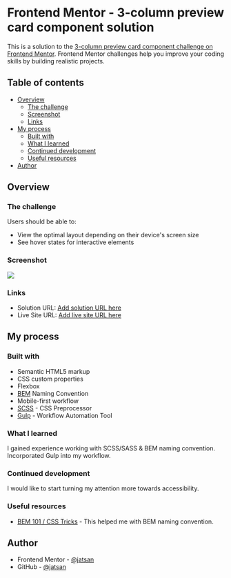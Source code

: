 # Frontend Mentor - 3-column preview card component solution

This is a solution to the [3-column preview card component challenge on Frontend Mentor](https://www.frontendmentor.io/challenges/3column-preview-card-component-pH92eAR2-). Frontend Mentor challenges help you improve your coding skills by building realistic projects.

## Table of contents

- [Overview](#overview)
  - [The challenge](#the-challenge)
  - [Screenshot](#screenshot)
  - [Links](#links)
- [My process](#my-process)
  - [Built with](#built-with)
  - [What I learned](#what-i-learned)
  - [Continued development](#continued-development)
  - [Useful resources](#useful-resources)
- [Author](#author)

## Overview

### The challenge

Users should be able to:

- View the optimal layout depending on their device's screen size
- See hover states for interactive elements

### Screenshot

![](./screenshot.jpg)

### Links

- Solution URL: [Add solution URL here](https://your-solution-url.com)
- Live Site URL: [Add live site URL here](https://your-live-site-url.com)

## My process

### Built with

- Semantic HTML5 markup
- CSS custom properties
- Flexbox
- [BEM](http://getbem.com/) Naming Convention
- Mobile-first workflow
- [SCSS](https://sass-lang.com/) - CSS Preprocessor
- [Gulp](https://gulpjs.com/) - Workflow Automation Tool

### What I learned

I gained experience working with SCSS/SASS & BEM naming convention. Incorporated Gulp into my workflow.

### Continued development

I would like to start turning my attention more towards accessibility.

### Useful resources

- [BEM 101 / CSS Tricks](https://css-tricks.com/bem-101/) - This helped me with BEM naming convention.

## Author

- Frontend Mentor - [@jatsan](https://www.frontendmentor.io/profile/jatsan)
- GitHub - [@jatsan](https://github.com/jatsan)
